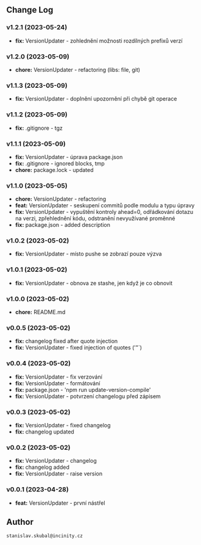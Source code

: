 ## Change Log

### v1.2.1 (2023-05-24)

- **fix:** VersionUpdater - zohlednění možnosti rozdílných prefixů verzí

### v1.2.0 (2023-05-09)

- **chore:** VersionUpdater - refactoring (libs: file, git)

### v1.1.3 (2023-05-09)

- **fix:** VersionUpdater - doplnění upozornění při chybě git operace

### v1.1.2 (2023-05-09)

- **fix:** .gitignore - tgz

### v1.1.1 (2023-05-09)

- **fix:** VersionUpdater - úprava package.json
- **fix:** .gitignore - ignored blocks, tmp
- **chore:** package.lock - updated

### v1.1.0 (2023-05-05)

- **chore:** VersionUpdater - refactoring
- **feat:** VersionUpdater - seskupení commitů podle modulu a typu úpravy
- **fix:** VersionUpdater - vypuštění kontroly ahead=0, odřádkování dotazu na verzi, zpřehlednění kódu, odstranění nevyužívané proměnné
- **fix:** package.json - added description

### v1.0.2 (2023-05-02)
- **fix:** VersionUpdater - místo pushe se zobrazí pouze výzva

### v1.0.1 (2023-05-02)
- **fix:** VersionUpdater - obnova ze stashe, jen když je co obnovit

### v1.0.0 (2023-05-02)
- **chore:** README.md

### v0.0.5 (2023-05-02)
- **fix:** changelog fixed after quote injection
- **fix:** VersionUpdater - fixed injection of quotes ('"`)

### v0.0.4 (2023-05-02)
- **fix:** VersionUpdater - fix verzování
- **fix:** VersionUpdater - formátování
- **fix:** package.json - 'npm run update-version-compile'
- **fix:** VersionUpdater - potvrzení changelogu před zápisem

### v0.0.3 (2023-05-02)
- **fix:** VersionUpdater - fixed changelog
- **fix:** changelog updated

### v0.0.2 (2023-05-02)
- **fix:** VersionUpdater - changelog
- **fix:** changelog added
- **fix:** VersionUpdater - raise version

### v0.0.1 (2023-04-28)
- **feat:** VersionUpdater - první nástřel

## Author

`stanislav.skubal@incinity.cz`